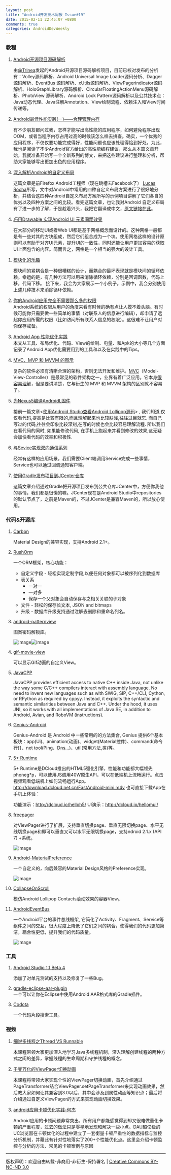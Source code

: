 ```yaml
---
layout: post
title: "Android开发技术周报 Issue#19"
date: 2015-02-11 22:45:07 +0800
comments: true
categories: AndroidDevWeekly
---
```


### 教程

1. [Android开源项目源码解析](http://www.codekk.com/)

	由[@Trinea](https://github.com/Trinea)发起的Android开源项目源码解析项目，目前已校对发布的分析有：Volley源码解析、Android Universal Image Loader源码分析、Dagger源码解析、EventBus 源码解析、xUtils源码解析、ViewPagerindicator源码解析、HoloGraphLibrary源码解析、CircularFloatingActionMenu源码解析、PhotoView 源码解析、Android Lock Pattern源码解析以及公共技术点：Java动态代理、Java注解Annotation、View绘制流程、依赖注入和View时间传递等。

1. [Android最佳性能实践(一)——合理管理内存](http://blog.csdn.net/guolin_blog/article/details/42238627)

	有不少朋友都问过我，怎样才能写出高性能的应用程序，如何避免程序出现OOM，或者当程序内存占用过高的时候该怎么样去排查。确实，一个优秀的应用程序，不仅仅要功能完成得好，性能问题也应该处理得恰到好处。为此，我也是阅读了不少Android官方给出的高性能编程建议，那么从本篇文章开始，我就准备开始写一个全新系列的博文，来把这些建议进行整理和分析，帮助大家能够写出更加出色的应用程序。

1. [深入解析Android的自定义布局](http://android.jobbole.com/80627/)

	这篇文章是前Firefox Android工程师（现在跳槽去Facebook了） [Lucas Rocha](http://lucasr.org/about)所写，文中对Android中常用的四种自定义布局方案进行了很好地分析，并结合这四种Android自定义布局方案所写的示例项目讲解了它们各自的优劣以及四种方案之间的比较。看完这篇文章，也让我对Android 自定义布局有了进一步的了解，于是趁着兴头，我把它翻译成中文，[原文链接在此](http://lucasr.org/2014/05/12/custom-layouts-on-android/)。

1. [巧用Drawable 实现Android UI 元素间距效果](http://android.jobbole.com/80634/)

	在大部分的移动UI或者Web UI都是基于网格概念而设计的。这种网格一般都是有一些对其的方块组成，然后它们组合成为一个块。使用网格这样的设计原则可以有助于对齐UI元素，提升UI的一致性，同时还能让用户更加容易的获取UI上面包含的内容。简而言之，网格是一个相当的强大的设计工具。
		
<!--more-->

1. [模块化的乐趣](http://ifeve.com/fun-modules/)	

	模块间的紧耦合是一种很糟糕的设计，而耦合的最坏表现就是模块间的循环依赖。幸运的是，有几种方法可以用来消除循环依赖，分别是回调函数，代码上移，代码下移。 接下来，我会为大家展示一个小例子。示例中，我会分别使用上述几种技术来消除循环依赖。

1. [你的Android应用完全不需要那么多的权限](http://android.jobbole.com/80630/)	
	Android系统的权限从用户的角度来看有时候的确有点让人摸不着头脑。有时候可能你只需要做一些简单的事情（对联系人的信息进行编辑），却申请了远超你应用所需的权限（比如访问所有联系人信息的权限）。这很难不让用户对你保存戒备。
	
1. [Android App 性能优化实践](http://stackvoid.com/performance-tuning-on-android/)	
	本文从工具、布局优化、代码、View的绘制、电量、和Apk的大小等几个方面记录了Android App优化需要用到的工具和以及在实践中的Tips。
	
1. [MVC，MVP 和 MVVM 的图示](http://www.ruanyifeng.com/blog/2015/02/mvcmvp_mvvm.html)

	复杂的软件必须有清晰合理的架构，否则无法开发和维护。[MVC](http://zh.wikipedia.org/wiki/MVC)（Model-View-Controller）是最常见的软件架构之一，业界有着广泛应用。它本身[很容易理解](http://www.ruanyifeng.com/blog/2007/11/mvc.html)，但是要讲清楚，它与衍生的 MVP 和 MVVM 架构的区别就不容易了。

1. [为Nexus5编译AndroidL固件](http://www.androidperformance.com/build-rom-for-nexus5.html)

	接前一篇文章<[使用Android Studio查看Android Lollipop源码](http://www.androidperformance.com/view-android-source-code-with-androidstudio.html)> , 我们知道,仅仅看代码,提高是比较有限的,而且理解起来也比较肤浅,往往过目就忘. 而自己写过的代码,往往会印象比较深刻,在写的时候也会比较容易理解流程. 所以我们在看代码的同时, 如果能修改代码, 在手机上跑起来并看到修改的效果,这无疑会加快看代码的效率和积极性. 

1. [与Sevice实现双向通信系列](http://www.race604.com/communicate-with-remote-service-1/)
	
	经常有这样的应用场景，我们需要Client端调用Service完成一些事情，Service也可以通过回调通知客户端。
	
1. [使用Gradle发布项目到JCenter仓库](http://zhengxiaopeng.com/2015/02/02/使用Gradle发布项目到JCenter仓库/)	

	这篇文章介绍通过Gradle把开源项目发布到公共仓库JCenter中，方便你我他的事情，我们都是很懒的嘛。JCenter现在是Android Studio中repositories的默认节点了，之前是Maven的，不过JCenter是兼容Maven的，所以放心使用。

### 代码&开源库

1. [Carbon](https://github.com/ZieIony/Carbon)

	Material Design的兼容实现，支持Android 2.1+。

1. [RushOrm](https://github.com/Stuart-campbell/RushOrm)

	一个ORM框架，核心功能：

	* 自定义字段 - 轻松实现定制字段,以便任何对象都可以被序列化到数据库
	* 表关系
		* 一对一
		* 一对多
		* 保存一个父对象会自动保存与之相关关联的子对象
	* 文件 - 轻松的保存长文本, JSON and bitmaps
	* 升级 - 数据库升级支持通过注解去删除和重命名列名。

1. [android-patternview](https://github.com/geftimov/android-patternview)

	图案密码解锁库。
	
	![image](https://github.com/geftimov/android-patternview/raw/master/art/rsz_pattern_correct.png)![image](https://github.com/geftimov/android-patternview/raw/master/art/rsz_mm.png)

1. [gif-movie-view](https://github.com/sbakhtiarov/gif-movie-view)
	
	可以显示Gif动画的自定义View。
	
1. [JavaCPP](https://github.com/bytedeco/javacpp)
	
	JavaCPP provides efficient access to native C++ inside Java, not unlike the way some C/C++ compilers interact with assembly language. No need to invent new languages such as with SWIG, SIP, C++/CLI, Cython, or RPython as required by cppyy. Instead, it exploits the syntactic and semantic similarities between Java and C++. Under the hood, it uses JNI, so it works with all implementations of Java SE, in addition to Android, Avian, and RoboVM (instructions).
	
1. [Genius-Android](https://github.com/qiujuer/Genius-Android)

	Genius-Android 是 Android 中一些常用的的方法集合, Genius 提供6个基本板块：app(Ui)、animation(动画)、widget(Material控件)、command(命令行)］、net tool(Ping、Dns...)、util(常用方法,类)等。

1. [5+ Runtime](https://github.com/dcloudio)

	5+ Runtime是DCloud推出的HTML5强化引擎，性能和功能都大幅领先phoneg*p，可以使用JS调用40W原生API，可以在低端机上流畅运行。点击视频观看低端机上如何流畅运行App。http://download.dcloud.net.cn/FastAndroid-mini.m4v 也可直接下载App在手机上体验：
	
	功能演示：http://dcloud.io/helloh5/
	UI演示：http://dcloud.io/hellomui/

1. [freepager](https://github.com/alexzaitsev/freepager)

	对ViewPager进行了扩展，支持垂直切换page、垂直无限切换page、水平无线切换page和即可以垂直又可以水平无限切换page，支持ndroid 2.1.x (API 7) +系统。
	
	![image](https://raw.githubusercontent.com/alexzaitsev/freepager/master/04.gif)

1. [Android-MaterialPreference](https://github.com/jenzz/Android-MaterialPreference)
	
	一个自定义的，向后兼容的Material Design风格的Preference实现。
	
	![image](https://camo.githubusercontent.com/e7d19d635dd16b8559b1f9c1982ca47ee55ddbe1/68747470733a2f2f7261772e6769746875622e636f6d2f6a656e7a7a2f416e64726f69642d4d6174657269616c507265666572656e63652f6d61737465722f6173736574732f53637265656e73686f74312e706e67)

1. [CollapseOnScroll](https://github.com/KlassenKonstantin/CollapseOnScroll)

	模仿Android Lollipop Contacts滚动效果的容器View。

1. [AndroidEventBus](https://github.com/bboyfeiyu/AndroidEventBus)

	一个Android平台的事件总线框架, 它简化了Activity、Fragment、Service等组件之间的交互，很大程度上降低了它们之间的耦合，使得我们的代码更加简洁，耦合性更低，提升我们的代码质量。
	
	![image](https://camo.githubusercontent.com/1ba8becec515613cd83aa6b0273c67b058d0b6ab/687474703a2f2f696d672e626c6f672e6373646e2e6e65742f3230313530323033313235353038313130)
	
### 工具	 

1. [Android Studio 1.1 Beta 4](http://www.androiddevtools.cn)

	添加了对单元测试的支持以及修复了一些Bug。

1. [gradle-eclipse-aar-plugin](https://github.com/ksoichiro/gradle-eclipse-aar-plugin)	
	一个可以让你在Eclipse中使用Android AAR格式库的Gradle插件。

1. [Codota](https://www.codota.com)	

	一个代码片段搜索工具。

### 视频

1. [细说多线程之Thread VS Runnable](http://www.imooc.com/view/312?from=itblog)

	本课程带领大家更加深入地学习Java多线程机制，深入理解创建线程的两种方式之间的差异，掌握线程的生命周期和守护线程的概念。

1. [千变万化的ViewPager切换动画](http://www.imooc.com/view/226?from=itblog)

	本课程将带领大家实现个性的ViewPager切换动画，首先介绍通过PageTransformer结合ViewPager.setPageTransformer来实现动画效果，然后教大家如何让其兼容到3.0以后，其中会涉及到属性动画等知识点；最后将介绍通过自定义ViewPager的方式来实现动画切换效果。

1. [android应用卡顿优化实践-何杰](http://v.youku.com/v_show/id_XODg1NTE5MjAw.html)

	Android应用的卡顿问题非常突出，所有用户都能感觉得到却又很难做量化卡顿的严重程度，过去的做法只是零星地发现和解决一些小点。DAU超亿级的UC浏览器在卡顿优化的过程中建立了一套衡量卡顿严重性的数据指标与监控分析机制，并藉此有针对性地落实了200+个性能优化点。这里会介绍卡顿监控与分析的方法、常见的卡顿案例与原因

		
----
版权声明：欢迎自由转载-非商用-非衍生-保持署名 | [Creative Commons BY-NC-ND 3.0](http://creativecommons.org/licenses/by-nc-nd/3.0/deed.zh)